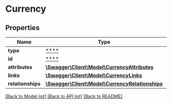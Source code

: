 # Currency

## Properties
Name | Type | Description | Notes
------------ | ------------- | ------------- | -------------
**type** | [****](.md) |  | [optional] 
**id** | [****](.md) |  | [optional] 
**attributes** | [**\Swagger\Client\Model\CurrencyAttributes**](CurrencyAttributes.md) |  | [optional] 
**links** | [**\Swagger\Client\Model\CurrencyLinks**](CurrencyLinks.md) |  | [optional] 
**relationships** | [**\Swagger\Client\Model\CurrencyRelationships**](CurrencyRelationships.md) |  | [optional] 

[[Back to Model list]](../../README.md#documentation-for-models) [[Back to API list]](../../README.md#documentation-for-api-endpoints) [[Back to README]](../../README.md)

